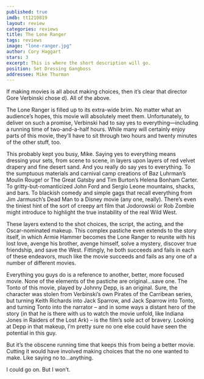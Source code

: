 ```yaml
---
published: true
imdb: tt1210819
layout: review
categories: reviews
title: The Lone Ranger
tags: reviews
image: "lone-ranger.jpg"
author: Cory Haggart
stars: 3
excerpt: This is where the short description will go.
position: Set Dressing Gangboss
addressee: Mike Thurman
---
```


If making movies is all about making choices, then it’s clear that director Gore Verbinski chose d). All of the above.

The Lone Ranger is  filled up to its extra-wide brim. No matter what an audience’s hopes, this movie will absolutely meet them. Unfortunately, to deliver on such a promise, Verbinski had to say yes to everything—including a running time of two-and-a-half hours. While many will certainly enjoy parts of this movie, they’ll have to sit through two hours and twenty minutes of the other stuff, too.

This probably kept you busy, Mike. Saying yes to everything means dressing your sets, from scene to scene, in layers upon layers of red velvet drapery and fine desert sand. And you really do say yes to everything. To the sumptuous materials and carnival camp creations of Baz Luhrman’s Moulin Rouge! or The Great Gatsby and Tim Burton’s Helena Bonham Carter. To gritty-but-romanticized John Ford and Sergio Leone mountains, shacks, and bars. To blackish comedy and simple gags that recall everything from Jim Jarmusch’s Dead Man to a Disney movie (any one, really). There’s even the tiniest hint of the sort of creepy art film that Jodorowski or Rob Zombie might introduce to highlight the true instability of the real Wild West.

These layers extend to the shot choices, the script, the acting, and the Oscar-nominated makeup. This complex pastiche even extends to the story itself, in which Armie Hammer becomes the Lone Ranger to reunite with his lost love, avenge his brother, avenge himself, solve a mystery, discover true friendship, and save the West. Fittingly, he both succeeds and fails in each of these endeavors, much like the movie succeeds and fails as any one of a number of different movies.

Everything you guys do is a reference to another, better, more focused movie. None of the elements of the pastiche are original…save one. The Tonto of this movie, played by Johnny Depp, is an original. Sure, the character was stolen from Verbinski’s own Pirates of the Carribean series, but turning Keith Richards into Jack Sparrow, and Jack Sparrow into Tonto, and turning Tonto into the narrator – and in some ways a distant hero of the story (in that he is there with us to watch the movie unfold, like Indiana Jones in Raiders of the Lost Ark) – is the film’s sole act of bravery. Looking at Depp in that makeup, I’m pretty sure no one else could have seen the potential in this guy.

But it’s the obscene running time that keeps this from being a better movie. Cutting it would have involved making choices that the no one wanted to make. Like saying no to…anything.

I could go on. But I won’t.